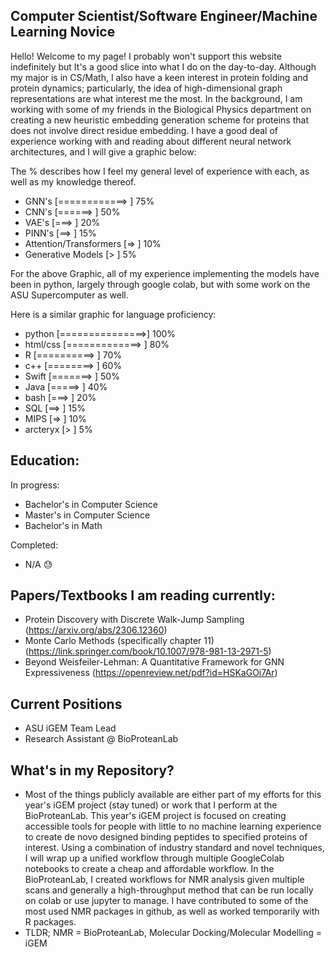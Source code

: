 ## Computer Scientist/Software Engineer/Machine Learning Novice
Hello! Welcome to my page! I probably won't support this website indefinitely but It's a good slice into what I do on the day-to-day. Although my major is in CS/Math, I also have a keen interest in protein folding and protein dynamics; particularly, the idea of high-dimensional graph representations are what interest me the most. In the background, I am working with some of my friends in the Biological Physics department on creating a new heuristic embedding generation scheme for proteins that does not involve direct residue embedding. I have a good deal of experience working with and reading about different neural network architectures, and I will give a graphic below:

The % describes how I feel my general level of experience with each, as well as my knowledge thereof.
- GNN's                    [============>   ] 75%
- CNN's                    [======>         ] 50%
- VAE's                    [===>            ] 20%
- PINN's                   [==>             ] 15%
- Attention/Transformers   [=>              ] 10%
- Generative Models        [>               ] 5%

For the above Graphic, all of my experience implementing the models have been in python, largely through google colab, but with some work on the ASU Supercomputer as well.

Here is a similar graphic for language proficiency:
- python                   [===============>] 100%
- html/css                 [=============>  ] 80%
- R                        [==========>     ] 70%
- c++                      [========>       ] 60%
- Swift                    [=======>        ] 50%
- Java                     [=====>          ] 40%
- bash                     [===>            ] 20%
- SQL                      [==>             ] 15%
- MIPS                     [=>              ] 10%
- arcteryx                 [>               ] 5%

## Education:
In progress: 
- Bachelor's in Computer Science
- Master's in Computer Science
- Bachelor's in Math

Completed:
- N/A 😓

## Papers/Textbooks I am reading currently:
- Protein Discovery with Discrete Walk-Jump Sampling (https://arxiv.org/abs/2306.12360)
- Monte Carlo Methods (specifically chapter 11) (https://link.springer.com/book/10.1007/978-981-13-2971-5)
- Beyond Weisfeiler-Lehman: A Quantitative Framework for GNN Expressiveness (https://openreview.net/pdf?id=HSKaGOi7Ar)

## Current Positions
- ASU iGEM Team Lead
- Research Assistant @ BioProteanLab

## What's in my Repository?
- Most of the things publicly available are either part of my efforts for this year's iGEM project (stay tuned) or work that I perform at the BioProteanLab. This year's iGEM project is focused on creating accessible tools for people with little to no machine learning experience to create de novo designed binding peptides to specified proteins of interest. Using a combination of industry standard and novel techniques, I will wrap up a unified workflow through multiple GoogleColab notebooks to create a cheap and affordable workflow. In the BioProteanLab, I created workflows for NMR analysis given multiple scans and generally a high-throughput method that can be run locally on colab or use jupyter to manage. I have contributed to some of the most used NMR packages in github, as well as worked temporarily with R packages. 
- TLDR; NMR = BioProteanLab, Molecular Docking/Molecular Modelling = iGEM
